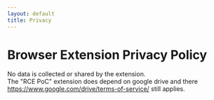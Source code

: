 ```yaml
---
layout: default
title: Privacy
---
```


# Browser Extension Privacy Policy
No data is collected or shared by the extension.  
The "RCE PoC" extension does depend on google drive and there <https://www.google.com/drive/terms-of-service/> still applies.
